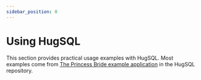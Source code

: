 ```yaml
---
sidebar_position: 0
---
```


# Using HugSQL

This section provides practical usage examples with HugSQL. Most examples come from [The Princess Bride example application](https://github.com/layerware/hugsql/tree/master/examples/princess-bride) in the HugSQL repository.
